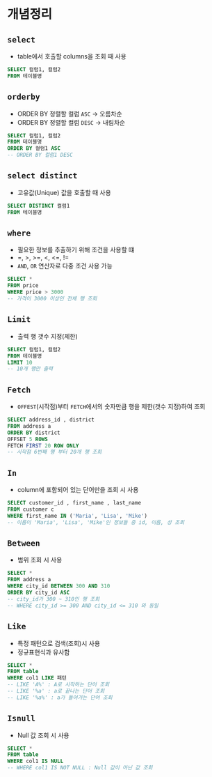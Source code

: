 # 개념정리

## `select`
  + table에서 호출할 columns을 조회 때 사용
```sql
SELECT 컬럼1, 컬럼2
FROM 테이블명
```

## `orderby`
  + ORDER BY 정렬할 컬럼 `ASC`  → 오름차순
  + ORDER BY 정렬할 컬럼 `DESC` → 내림차순
```sql
SELECT 컬럼1, 컬럼2
FROM 테이블명
ORDER BY 컬럼1 ASC 
-- ORDER BY 컬럼1 DESC
```

## `select distinct`
  + 고유값(Unique) 값을 호출할 때 사용
```sql
SELECT DISTINCT 컬럼1
FROM 테이블명
```

## `where`
  + 필요한 정보를 추출하기 위해 조건을 사용할 떄
  + =, >, >=, <, <=, !=
  + `AND`, `OR` 연산자로 다중 조건 사용 가능
```sql
SELECT *
FROM price
WHERE price > 3000
-- 가격이 3000 이상인 전체 행 조회
```

## `Limit`
  + 출력 행 갯수 지정(제한)
```sql
SELECT 컬럼1, 컬럼2
FROM 테이블명
LIMIT 10
-- 10개 행만 출력
```

## `Fetch`
  + `OFFEST`(시작점)부터 `FETCH`에서의 숫자만큼 행을 제한(갯수 지정)하여 조회
```sql
SELECT address_id , district 
FROM address a 
ORDER BY district
OFFSET 5 ROWS 
FETCH FIRST 20 ROW ONLY 
-- 시작점 6번째 행 부터 20개 행 조회
```

## `In`
  + column에 포함되어 있는 단어만을 조회 시 사용
```sql
SELECT customer_id , first_name , last_name 
FROM customer c 
WHERE first_name IN ('Maria', 'Lisa', 'Mike')
-- 이름이 'Maria', 'Lisa', 'Mike'인 정보들 중 id, 이름, 성 조회
```

## `Between`
  + 범위 조회 시 사용
```sql
SELECT *
FROM address a 
WHERE city_id BETWEEN 300 AND 310
ORDER BY city_id ASC 
-- city_id가 300 ~ 310인 행 조회 
-- WHERE city_id >= 300 AND city_id <= 310 와 동일
```

## `Like`
  + 특정 패턴으로 검색(조회)시 사용
  + 정규표현식과 유사함
```sql
SELECT *
FROM table
WHERE col1 LIKE 패턴
-- LIKE 'A%' : A로 시작하는 단어 조회 
-- LIKE '%a' : a로 끝나는 단어 조회
-- LIKE '%a%' : a가 들어가는 단어 조회
```

## `Isnull`
  + Null 값 조회 시 사용
```sql
SELECT *
FROM table
WHERE col1 IS NULL
-- WHERE col1 IS NOT NULL : Null 값이 아닌 값 조회
```

